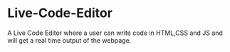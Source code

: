 # Live-Code-Editor
A Live Code Editor where a user can write code in HTML,CSS and JS and will get a real time output of the webpage. 
